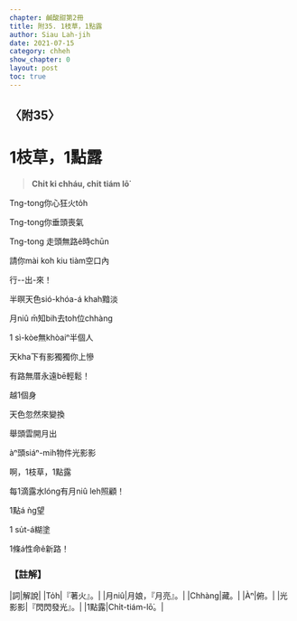 ```yaml
---
chapter: 鹹酸甜第2冊
title: 附35. 1枝草，1點露
author: Siau Lah-jih
date: 2021-07-15
category: chheh
show_chapter: 0
layout: post
toc: true
---
```


## 〈附35〉
# 1枝草，1點露
> **Chi̍t ki chháu, chi̍t tiám lō͘**

Tng-tong你心狂火to̍h

Tng-tong你垂頭喪氣

Tng-tong 走頭無路ê時chūn

請你mài koh kiu tiàm空口內

行--出-來！

半暝天色sió-khóa-á khah黯淡

月niû m̄知bih去toh位chhàng

1 sì-kòe無khòaiⁿ半個人

天kha下有影獨獨你上慘

有路無厝永遠bē輕鬆！

越1個身

天色忽然來變換

舉頭雲開月出

àⁿ頭siáⁿ-mih物件光影影

啊，1枝草，1點露

每1滴露水lóng有月niû leh照顧！

1點á ǹg望

1 su̍t-á糊塗

1條á性命ê新路！


### 【註解】

|詞|解說|
|To̍h|『著火』。|
|月niû|月娘，『月亮』。|
|Chhàng|藏。|
|Àⁿ|俯。|
|光影影|『閃閃發光』。|
|1點露|Chi̍t-tiám-lō͘。|
